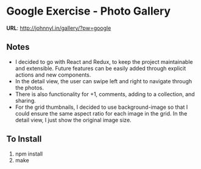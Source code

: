 # Google Exercise - Photo Gallery
**URL**: http://johnnyl.in/gallery/?pw=google

## Notes
* I decided to go with React and Redux, to keep the project maintainable and extensible. Future features can be easily added through explicit actions and new components.
* In the detail view, the user can swipe left and right to navigate through the photos.
* There is also functionality for +1, comments, adding to a collection, and sharing.
* For the grid thumbnails, I decided to use background-image so that I could ensure the same aspect ratio for each image in the grid. In the detail view, I just show the original image size.

## To Install
1. npm install
2. make
